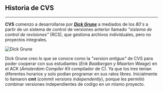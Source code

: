 Historia de CVS
-------------------------------
***
**CVS** comenzo a desarrollarse por
[***Dick Grune***](http://www.dickgrune.com/ "Dick Grune")
a mediados de los *80's* a partir de un sistema
de control de versiones anterior llamado
*"sistema de control de revisiones"* (RCS), que gestiona
archivos individuales, pero no proyectos integrales.

![Dick Grune](http://www.dickgrune.com/pictures/dick.jpg "Dick Grune")

Dick Grune creo lo que se conoce como la *"version antigua"*
de CVS para poder cooperar con sus estudiantes
(*Erik Baalbergen y Maarten Waage*)
en el ACK (*Ámsterdam Compiler Kit* compilador de C).
Ya que los tres tenian diferentes horarios
y solo podian programar en sus ratos libres.
Inicialmente lo llamaron
**cmt** (*commit versions independently*),
porque les permitió combinar versiones independientes de codigo
en un mismo proyecto.
